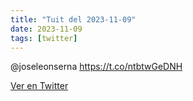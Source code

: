 ```yaml
---
title: "Tuit del 2023-11-09"
date: 2023-11-09
tags: [twitter]
---
```


@joseleonserna https://t.co/ntbtwGeDNH



[Ver en Twitter](https://twitter.com/i/web/status/1722741955027767670)
